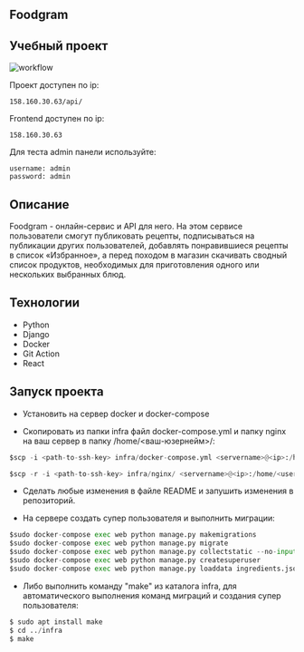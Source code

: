 ## Foodgram ##

## Учебный проект ##

![workflow](https://github.com/GUSICATC/foodgram-project-react/actions/workflows/foodgram_workflow/badge.svg)

Проект доступен по ip:
```
158.160.30.63/api/
```
Frontend доступен по ip:
```
158.160.30.63
```
Для теста admin панели используйте:
```
username: admin
password: admin
```


## Описание ##

Foodgram - онлайн-сервис и API для него. На этом сервисе пользователи смогут публиковать рецепты, 
подписываться на публикации других пользователей, добавлять понравившиеся рецепты в список «Избранное», 
а перед походом в магазин скачивать сводный список продуктов, необходимых для приготовления одного или нескольких выбранных блюд.

## Технологии  ##

 - Python 
 - Django  
 - Docker
 - Git Action
 - React 

## Запуск проекта ##
- Установить на сервер docker и docker-compose

- Скопировать из папки infra файл docker-compose.yml и папку nginx на ваш сервер в папку /home/<ваш-юзернейм>/:
```python
$scp -i <path-to-ssh-key> infra/docker-compose.yml <servername>@<ip>:/home/<username>/
```
```python
$scp -r -i <path-to-ssh-key> infra/nginx/ <servername>@<ip>:/home/<username>/
```
- Сделать любые изменения в файле README и запушить изменения в репозиторий.

- На сервере создать супер пользователя  и выполнить миграции:
```python
$sudo docker-compose exec web python manage.py makemigrations
$sudo docker-compose exec web python manage.py migrate
$sudo docker-compose exec web python manage.py collectstatic --no-input
$sudo docker-compose exec web python manage.py createsuperuser
$sudo docker-compose exec web python manage.py loaddata ingredients.json
```
- Либо выполнить команду "make" из каталога infra, для автоматического 
выполнения команд миграций и создания супер пользователя:
```python
$ sudo apt install make
$ cd ../infra
$ make
```
